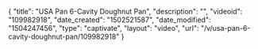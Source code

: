 {
    "title": "USA Pan 6-Cavity Doughnut Pan",
    "description": "",
    "videoid": "109982918",
    "date_created": "1502521587",
    "date_modified": "1504247456",
    "type": "captivate",
    "layout": "video",
    "url": "\/v\/usa-pan-6-cavity-doughnut-pan\/109982918"
}